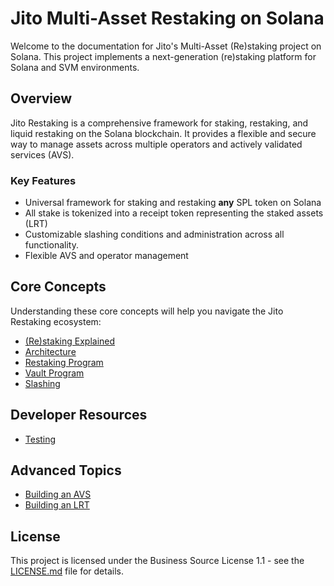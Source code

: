 # Jito Multi-Asset Restaking on Solana

Welcome to the documentation for Jito's Multi-Asset (Re)staking project on Solana. This project implements a
next-generation (re)staking platform for Solana and SVM environments.

## Overview

Jito Restaking is a comprehensive framework for staking, restaking, and liquid restaking on the Solana blockchain. It
provides a flexible and secure way to manage assets across multiple operators and actively validated services (AVS).

### Key Features

- Universal framework for staking and restaking **any** SPL token on Solana
- All stake is tokenized into a receipt token representing the staked assets (LRT)
- Customizable slashing conditions and administration across all functionality.
- Flexible AVS and operator management

## Core Concepts

Understanding these core concepts will help you navigate the Jito Restaking ecosystem:

- [(Re)staking Explained](restaking.md)
- [Architecture](architecture.md)
- [Restaking Program](concepts/restaking_program.md)
- [Vault Program](concepts/vault_program.md)
- [Slashing](concepts/slashing.md)

## Developer Resources

- [Testing](development/testing.md)

## Advanced Topics

- [Building an AVS](advanced/building_avs.md)
- [Building an LRT](advanced/building_lrt.md)

## License

This project is licensed under the Business Source License 1.1 - see the [LICENSE.md](../LICENSE.md) file for details.
